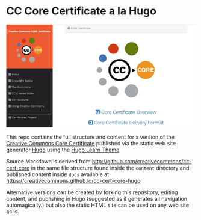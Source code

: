 # CC Core Certificate a la Hugo

![CC Cert Hugo Screenshot](static/images/cc-core-hugo.jpg "CC Cert Hugo Screenshot")

This repo contains the full structure and content for a version of the [Creative Commons Core Certificate](http://certificates.creativecommons.org/core) published via the static web site generator [Hugo](https://gohugo.io/) using the [Hugo Learn Theme](https://matcornic.github.io/hugo-learn-doc/). 

Source Markdown is derived from http://github.com/creativecommons/cc-cert-core in the same file structure found inside the `content` directory and published content inside `docs` available at https://creativecommons.github.io/cc-cert-core-hugo

Alternative versions can be created by forking this repository, editing content, and publishing in Hugo (suggested as it generates all navigation automagically.) but also the static HTML site can be used on any web site as is.
